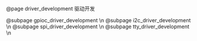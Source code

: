 @page driver_development 驱动开发

@subpage gpioc_driver_development \n
@subpage i2c_driver_development \n
@subpage spi_driver_development \n
@subpage tty_driver_development \n
